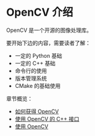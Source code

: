 # OpenCV 介绍

OpenCV 是一个开源的图像处理库。

要开始下边的内容，需要读者了解：

- 一定的 Python 基础
- 一定的 C++ 基础
- 命令行的使用
- 版本管理系统
- CMake 的基础使用

章节概览：

- [如何获得 OpenCV](./get-opencv.md)
- [使用 OpenCV 的 C++ 接口](./use-opencv-cpp.md)
- [使用 OpenCV](./use-opencv.md)

